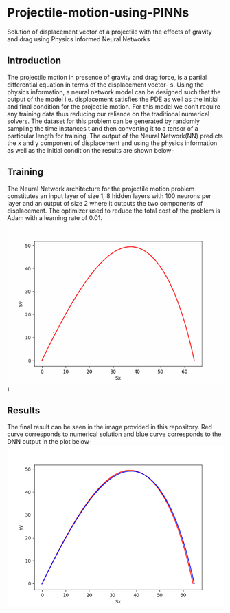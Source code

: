 # Projectile-motion-using-PINNs
Solution of displacement vector of a projectile with the effects of gravity and drag using Physics Informed Neural Networks
## Introduction
The projectile motion in presence of gravity and drag force, is a partial differential equation in terms of the
displacement vector- s. 
Using the physics information, a neural network model can be designed such that the output of the model
i.e. displacement satisfies the PDE as well as the initial and final condition for the projectile motion. For this
model we don’t require any training data thus reducing our reliance on the traditional numerical solvers. The
dataset for this problem can be generated by randomly sampling the time instances t and then converting
it to a tensor of a particular length for training.
The output of the Neural Network(NN) predicts the x and y component of displacement and using the physics information
as well as the initial condition the results are shown below-

## Training
The Neural Network architecture for the projectile motion problem constitutes an input layer of size 1, 8
hidden layers with 100 neurons per layer and an output of size 2 where it outputs the two components of
displacement. The optimizer used to reduce the total cost of the problem is Adam with a learning rate of 0.01.
![](https://github.com/bhriya/Projectile-motion-using-PINNs/blob/main/Projectile%20Motion/Learning.gif))

## Results
The final result can be seen in the image provided in this repository. Red curve corresponds to numerical 
solution and blue curve corresponds to the DNN output in the plot below-
![](https://github.com/bhriya/Projectile-motion-using-PINNs/blob/main/Projectile%20Motion/result.png)


